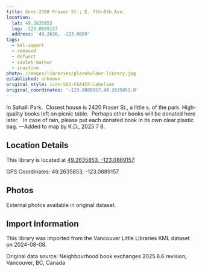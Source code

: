 ```yaml
---
title: Gone.2398 Fraser St.; E. 7th—8th Ave.
location:
  lat: 49.2635853
  lng: -123.0889157
  address: '49.2636, -123.0889'
tags:
  - kml-import
  - removed
  - defunct
  - violet-marker
  - inactive
photo: /images/libraries/placeholder-library.jpg
established: unknown
original_style: icon-503-C6A4CF-labelson
original_coordinates: '-123.0889157,49.2635853,0'
---
```

In Sahalli Park.  Closest house is 2420 Fraser St., 
a little s. of the park.
High-quality books left on picnic table.  
Perhaps other books will be donated here later.  
In case of rain, please put each donated book in its own clear plastic bag.
—Added to map by K.D., 2025 7 8.

## Location Details

This library is located at [49.2635853, -123.0889157](https://www.google.com/maps?q=49.2635853,-123.0889157).

GPS Coordinates: 49.2635853, -123.0889157

## Photos

External photos available in original dataset.

## Import Information

This library was imported from the Vancouver Little Libraries KML dataset on 2024-08-08.

Original data source: Neighbourhood book exchanges 2025.8.6.revision; Vancouver, BC, Canada
